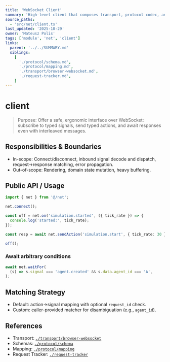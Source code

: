 ```yaml
---
title: 'WebSocket Client'
summary: 'High-level client that composes transport, protocol codec, and request tracker to provide a typed event API and promise-based actions.'
source_paths:
  - 'src/net/client.ts'
last_updated: '2025-10-29'
owner: 'Mateusz Polis'
tags: ['module', 'net', 'client']
links:
  parent: '../../SUMMARY.md'
  siblings:
    [
      './protocol/schema.md',
      './protocol/mapping.md',
      './transport/browser-websocket.md',
      './request-tracker.md',
    ]
---
```


# client

> Purpose: Offer a safe, ergonomic interface over WebSocket: subscribe to typed signals, send typed actions, and await responses even with interleaved messages.

## Responsibilities & Boundaries

- In-scope: Connect/disconnect, inbound signal decode and dispatch, request→response matching, error propagation.
- Out-of-scope: Rendering, domain state mutation, heavy buffering.

## Public API / Usage

```ts
import { net } from '@/net';

net.connect();

const off = net.on('simulation.started', ({ tick_rate }) => {
  console.log('started:', tick_rate);
});

const resp = await net.sendAction('simulation.start', { tick_rate: 30 });

off();
```

### Await arbitrary conditions

```ts
await net.waitFor(
  (s) => s.signal === 'agent.created' && s.data.agent_id === 'A',
);
```

## Matching Strategy

- Default: action→signal mapping with optional `request_id` check.
- Custom: caller-provided matcher for disambiguation (e.g., `agent_id`).

## References

- Transport: [`./transport/browser-websocket`](./transport/browser-websocket.md)
- Schemas: [`./protocol/schema`](./protocol/schema.md)
- Mapping: [`./protocol/mapping`](./protocol/mapping.md)
- Request Tracker: [`./request-tracker`](./request-tracker.md)
